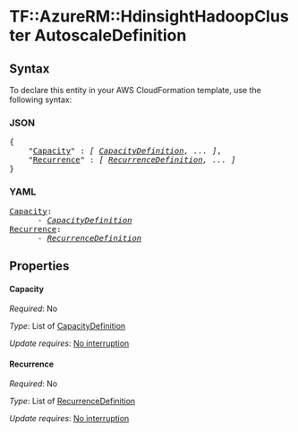 # TF::AzureRM::HdinsightHadoopCluster AutoscaleDefinition

## Syntax

To declare this entity in your AWS CloudFormation template, use the following syntax:

### JSON

<pre>
{
    "<a href="#capacity" title="Capacity">Capacity</a>" : <i>[ <a href="capacitydefinition.md">CapacityDefinition</a>, ... ]</i>,
    "<a href="#recurrence" title="Recurrence">Recurrence</a>" : <i>[ <a href="recurrencedefinition.md">RecurrenceDefinition</a>, ... ]</i>
}
</pre>

### YAML

<pre>
<a href="#capacity" title="Capacity">Capacity</a>: <i>
      - <a href="capacitydefinition.md">CapacityDefinition</a></i>
<a href="#recurrence" title="Recurrence">Recurrence</a>: <i>
      - <a href="recurrencedefinition.md">RecurrenceDefinition</a></i>
</pre>

## Properties

#### Capacity

_Required_: No

_Type_: List of <a href="capacitydefinition.md">CapacityDefinition</a>

_Update requires_: [No interruption](https://docs.aws.amazon.com/AWSCloudFormation/latest/UserGuide/using-cfn-updating-stacks-update-behaviors.html#update-no-interrupt)

#### Recurrence

_Required_: No

_Type_: List of <a href="recurrencedefinition.md">RecurrenceDefinition</a>

_Update requires_: [No interruption](https://docs.aws.amazon.com/AWSCloudFormation/latest/UserGuide/using-cfn-updating-stacks-update-behaviors.html#update-no-interrupt)

